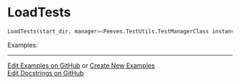 # <a id="Peeves.TestUtils.LoadTests">LoadTests</a>

```python
LoadTests(start_dir, manager=<Peeves.TestUtils.TestManagerClass instance>): 
```


Examples: 


___

[Edit Examples on GitHub](https://github.com/McCoyGroup/References/edit/gh-pages/Documentation/examples/Peeves/TestUtils/LoadTests.md) or 
[Create New Examples](https://github.com/McCoyGroup/References/new/gh-pages/?filename=Documentation/examples/Peeves/TestUtils/LoadTests.md) <br/>
[Edit Docstrings on GitHub](https://github.com/McCoyGroup/Peeves/edit/master/TestUtils.py?message=Update%20Docs)